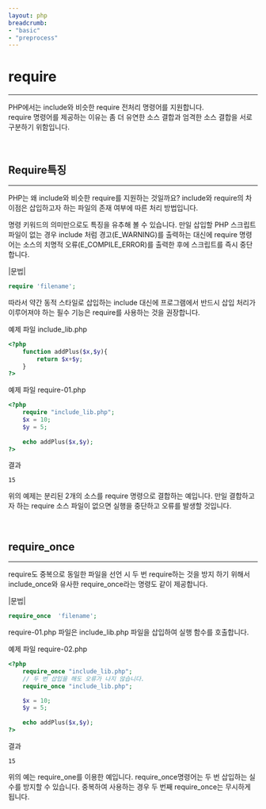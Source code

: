 ```yaml
---
layout: php
breadcrumb:
- "basic"
- "preprocess"
---
```


# require
---
PHP에서는 include와 비슷한 require 전처리 명령어를 지원합니다.  
require 명령어를 제공하는 이유는 좀 더 유연한 소스 결합과 엄격한 소스 결합을 서로 구분하기 위함입니다.  

<br>

## Require특징  
---
PHP는 왜 include와 비슷한 require를 지원하는 것일까요? 
include와 require의 차이점은 삽입하고자 하는 파일의 존재 여부에 따른 처리 방법입니다. 

명령 키워드의 의미만으로도 특징을 유추해 볼 수 있습니다. 
만일 삽입할 PHP 스크립트 파일이 없는 경우 include 처럼 경고(E_WARNING)를 출력하는 대신에 require 명령어는 소스의 치명적 오류(E_COMPILE_ERROR)를 출력한 후에 스크립트를 즉시 중단합니다.  

|문법|
```php
require 'filename';
```

따라서 약간 동적 스타일로 삽입하는 include 대신에 프로그램에서 반드시 삽입 처리가 이루어져야 하는 필수 기능은 require를 사용하는 것을 권장합니다.  

예제 파일 include_lib.php
```php
<?php
	function addPlus($x,$y){
		return $x+$y;
	}
?>
```

예제 파일 require-01.php
```php
<?php
	require "include_lib.php";
	$x = 10;
	$y = 5;
	
	echo addPlus($x,$y);
?>
```

결과
```
15
```

위의 예제는 분리된 2개의 소스를 require 명령으로 결합하는 예입니다. 
만일 결합하고자 하는 require 소스 파일이 없으면 실행을 중단하고 오류를 발생할 것입니다.  

<br>

## require_once
---
require도 중복으로 동일한 파일을 선언 시 두 번 require하는 것을 방지 하기 위해서 include_once와 유사한 require_once라는 명령도 같이 제공합니다.  

|문법|
```php
require_once  'filename';
```

require-01.php 파일은 include_lib.php 파일을 삽입하여 실행 함수를 호출합니다.  

예제 파일 require-02.php
```php
<?php
	require_once "include_lib.php";
	// 두 번 삽입을 해도 오류가 나지 않습니다.
	require_once "include_lib.php";

	$x = 10;
	$y = 5;
	
	echo addPlus($x,$y);
?>
```

결과
```console
15
```

위의 예는 require_one를 이용한 예입니다. require_once명령어는 두 번 삽입하는 실수를 방지할 수 있습니다. 
중복하여 사용하는 경우 두 번째 require_once는 무시하게 됩니다.  

<br><br>